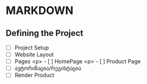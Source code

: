# MARKDOWN

## Defining the Project

- [ ] Project Setup
- [ ] Website Layout
- [ ] Pages
      &lt;p&gt; - [ ] HomePage
      &lt;p&gt; - [ ] Product Page
- [ ] ავტორიზაცია/რეგისტაცია
- [ ] Render Product
